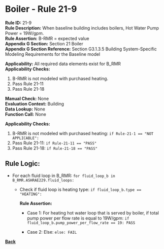 
# Boiler - Rule 21-9  

**Rule ID:** 21-9  
**Rule Description:** When baseline building includes boilers, Hot Water Pump Power = 19W/gpm.  
**Rule Assertion:** B-RMR = expected value  
**Appendix G Section:** Section 21 Boiler  
**Appendix G Section Reference:** Section G3.1.3.5 Building System-Specific Modeling Requirements for the Baseline model  

**Applicability:** All required data elements exist for B_RMR  
**Applicability Checks:**  

1. B-RMR is not modeled with purchased heating.
2. Pass Rule 21-11
3. Pass Rule 21-18

**Manual Check:** None  
**Evaluation Context:** Building  
**Data Lookup:** None  
**Function Call:** None  

**Applicability Checks:**  

1. B-RMR is not modeled with purchased heating: `if Rule-21-1 == "NOT APPLICABLE":`  
2. Pass Rule 21-11: `if Rule-21-11 == "PASS"`  
3. Pass Rule 21-18: `if Rule-21-18 == "PASS"`  

## Rule Logic:  

- For each fluid loop in B_RMR: `for fluid_loop_b in B_RMR.ASHRAE229.fluid_loops:`

  - Check if fluid loop is heating type: `if fluid_loop_b.type == "HEATING":`

    **Rule Assertion:**

    - Case 1: For heating hot water loop that is served by boiler, if total pump power per flow rate is equal to 19W/gpm: `if fluid_loop_b.pump_power_per_flow_rate == 19: PASS`

    - Case 2: Else: `else: FAIL`

**[Back](../_toc.md)**

